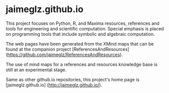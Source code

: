 jaimeglz.github.io
==================

This project focuses on Python, R, and Maxima resources, references and tools for engineering and scientific computation. Special emphasis is placed on programming tools that include symbolic and algebraic computation.

The web pages have been generated from the XMind maps that can be found at the companion project [ReferencesAndResources] (https://github.com/jaimeglz/ReferencesAndResources). 

The use of mind maps for a references and resources knowledge base is still at an experimental stage.

Same as other github.io repositories, this project's home page is [jaimeglz.github.io] (http://jaimeglz.github.io/).
